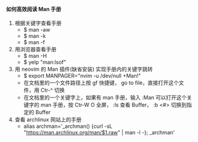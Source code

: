 #### 如何高效阅读 Man 手册
 1. 根据关键字查看手册
    - $ man -aw
    - $ man -k
    - $ man -f
 2. 用浏览器查看手册
    - $ man -H
    - $ yelp "man:lsof"
 3. 用 neovim 的 Man 插件(缺省安装) 实现手册内的关键字跳转
    - $ export MANPAGER="nvim -u /dev/null +Man!"
    - 在文档里的一个文件路径上按 gf 快捷键， go to file，直接打开这个文件，用 Ctr-^ 切换
    - 在文档里的一个关键字上，如果有 man 手册，输入 :Man 可以打开这个关键字的 man 手册，按 Ctr-W O 全屏， :ls 查看 Buffer， :b <#> 切换到指定的 Buffer
 4. 查看 archlinux 网站上的手册
    - alias archman='_archman() {curl -sL "https://man.archlinux.org/man/$1.raw" | man -l -}; _archman'
